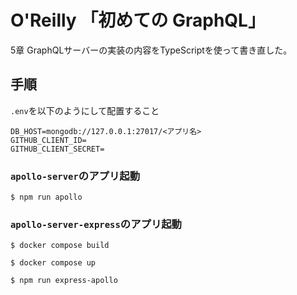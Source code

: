 # O'Reilly 「初めての GraphQL」

5章 GraphQLサーバーの実装の内容をTypeScriptを使って書き直した。

## 手順
`.env`を以下のようにして配置すること
```.env
DB_HOST=mongodb://127.0.0.1:27017/<アプリ名>
GITHUB_CLIENT_ID=
GITHUB_CLIENT_SECRET=
```

### `apollo-server`のアプリ起動
```
$ npm run apollo
```

### `apollo-server-express`のアプリ起動
```
$ docker compose build

$ docker compose up

$ npm run express-apollo
```

